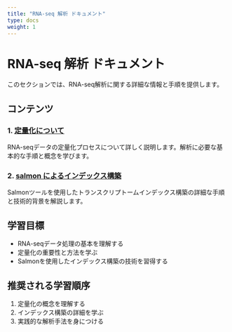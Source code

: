 ```yaml
---
title: "RNA-seq 解析 ドキュメント"
type: docs
weight: 1
---
```


# RNA-seq 解析 ドキュメント

このセクションでは、RNA-seq解析に関する詳細な情報と手順を提供します。

## コンテンツ

### 1. [定量化について](quantifying)
RNA-seqデータの定量化プロセスについて詳しく説明します。解析に必要な基本的な手順と概念を学びます。

### 2. [salmon によるインデックス構築](indexing)
Salmonツールを使用したトランスクリプトームインデックス構築の詳細な手順と技術的背景を解説します。

## 学習目標
- RNA-seqデータ処理の基本を理解する
- 定量化の重要性と方法を学ぶ
- Salmonを使用したインデックス構築の技術を習得する

## 推奨される学習順序
1. 定量化の概念を理解する
2. インデックス構築の詳細を学ぶ
3. 実践的な解析手法を身につける
